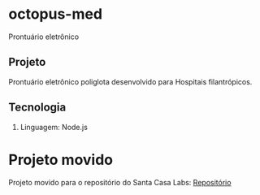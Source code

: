 # octopus-med
Prontuário eletrônico

## Projeto
Prontuário eletrônico poliglota desenvolvido para Hospitais filantrópicos.

## Tecnologia
1. Linguagem: Node.js

# Projeto movido
Projeto movido para o repositório do Santa Casa Labs: [Repositório](https://github.com/santacasalabs/santadata)
